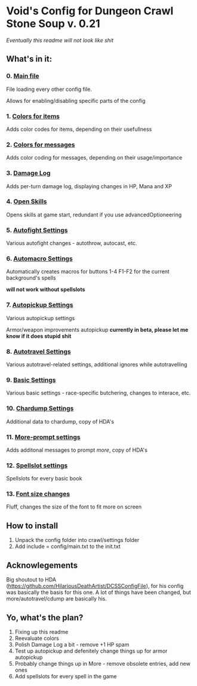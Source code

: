 # Void's Config for Dungeon Crawl Stone Soup v. 0.21

_Eventually this readme will not look like shit_

## What's in it:

### 0. [Main file](../master/config/main.txt)
File loading every other config file.

Allows for enabling/disabling specific parts of the config
### 1. [Colors for items](../master/config/colors/items.txt)
Adds color codes for items, depending on their usefullness
### 2. [Colors for messages](../master/config/colors/messages.txt)
Adds color coding for messages, depending on their usage/importance
### 3. [Damage Log](../master/config/scripts/damage.txt)
Adds per-turn damage log, displaying changes in HP, Mana and XP
### 4. [Open Skills](../master/config/scripts/openSkills.txt)
Opens skills at game start, redundant if you use advancedOptioneering
### 5. [Autofight Settings](../master/config/settings/autofight.txt)
Various autofight changes - autothrow, autocast, etc.
### 6. [Automacro Settings](../master/config/settings/automacro.txt)
Automatically creates macros for buttons 1-4 F1-F2 for the current background's spells

**will not work without spellslots**
### 7. [Autopickup Settings](../master/config/settings/autopickup.txt)
Various autopickup settings

Armor/weapon improvements autopickup **currently in beta, please let me know if it does stupid shit**
### 8. [Autotravel Settings](../master/config/settings/autotravel.txt)
Various autotravel-related settings, additional ignores while autotravelling
### 9. [Basic Settings](../master/config/settings/basic.txt)
Various basic settings - race-specific butchering, changes to interace, etc.
### 10. [Chardump Settings](../master/config/settings/cdump.txt)
Additional data to chardump, copy of HDA's
### 11. [More-prompt settings](../master/config/settings/more.txt)
Adds additonal messages to prompt *more*, copy of HDA's
### 12. [Spellslot settings](../master/config/settings/more.txt)
Spellslots for every basic book
### 13. [Font size changes](../master/config/settings/font/size.txt)
Fluff, changes the size of the font to fit more on screen

## How to install
1. Unpack the config folder into crawl/settings folder
2. Add include = config/main.txt to the init.txt

## Acknowlegements

Big shoutout to HDA (https://github.com/HilariousDeathArtist/DCSSConfigFile), for his config was basically the basis for this one. A lot of things have been changed, but more/autotravel/cdump are basically his.

## Yo, what's the plan?
1. Fixing up this readme
2. Reevaluate colors
3. Polish Damage Log a bit - remove +1 HP spam
4. Test up autopickup and defenitely change things up for armor autopickup
5. Probably change things up in More - remove obsolete entries, add new ones
6. Add spellslots for every spell in the game
